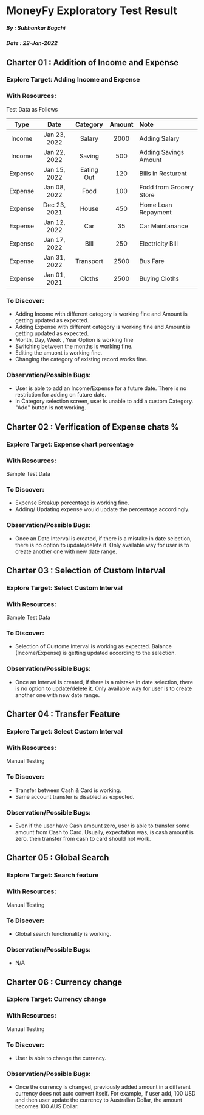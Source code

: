 # MoneyFy Exploratory Test Result
##### By : Subhankar Bagchi
##### Date : 22-Jan-2022

## Charter 01 : Addition of Income and Expense
### Explore Target: Adding Income and Expense
### With Resources: 
Test Data as Follows

| Type   | Date | Category | Amount | Note   |
| :----: | :---:| :----:   | :----: | :---- |
| Income | Jan 23, 2022 |Salary | 2000 | Adding Salary |
| Income | Jan 22, 2022 |Saving | 500  | Adding Savings Amount |
| Expense | Jan 15, 2022 |Eating Out | 120 | Bills in Resturent|
| Expense | Jan 08, 2022 |Food | 100 | Fodd from Grocery Store |
| Expense | Dec 23, 2021 |House | 450 | Home Loan Repayment |
| Expense | Jan 12, 2022 |Car | 35 | Car Maintanance |
| Expense | Jan 17, 2022 |Bill | 250 | Electricity Bill |
| Expense | Jan 31, 2022 |Transport | 2500 | Bus Fare |
| Expense | Jan 01, 2021 |Cloths | 2500 | Buying Cloths |

### To Discover:
- Adding Income with different category is working fine and Amount is getting updated as expected.
- Adding Expense with different category is working fine and Amount is getting updated as expected.
- Month, Day, Week , Year Option is working fine
- Switching between the months is working fine.
- Editing the amuont is working fine.
- Changing the category of existing record works fine.

### Observation/Possible Bugs:
- User is able to add an Income/Expense for a future date. There is no restriction for adding on future date.
- In Category selection screen, user is unable to add a custom Category. "Add" button is not working.



## Charter 02 : Verification of Expense chats %
### Explore Target: Expense chart percentage
### With Resources: 
Sample Test Data
### To Discover:
- Expense Breakup percentage is working fine.
- Adding/ Updating expense would update the percentage accordingly.

### Observation/Possible Bugs:
- Once an Date Interval is created, if there is a mistake in date selection, there is no option to update/delete it. Only available way for user is to create another one with new date range.



## Charter 03 : Selection of Custom Interval
### Explore Target: Select Custom Interval
### With Resources: 
Sample Test Data
### To Discover:
- Selection of Custome Interval is working as expected. Balance (Income/Expense) is getting updated according to the selection.

### Observation/Possible Bugs:
- Once an Interval is created, if there is a mistake in date selection, there is no option to update/delete it. Only available way for user is to create another one with new date range.


## Charter 04 : Transfer Feature
### Explore Target: Select Custom Interval
### With Resources: 
Manual Testing
### To Discover:
- Transfer between Cash & Card is working.
- Same account transfer is disabled as expected.

### Observation/Possible Bugs:
- Even if the user have Cash amount zero, user is able to transfer some amount from Cash to Card. Usually, expectation was, is cash amount is zero, then transfer from cash to card should not work.


## Charter 05 : Global Search
### Explore Target: Search feature
### With Resources: 
Manual Testing
### To Discover:
- Global search functionality is working.

### Observation/Possible Bugs:
- N/A


## Charter 06 : Currency change
### Explore Target: Currency change
### With Resources: 
Manual Testing
### To Discover:
- User is able to change the currency.

### Observation/Possible Bugs:
- Once the currency is changed, previously added amount in a different currency does not auto convert itself. For example, if user add, 100 USD and then user update the currency to Australian Dollar, the amount becomes 100 AUS Dollar.